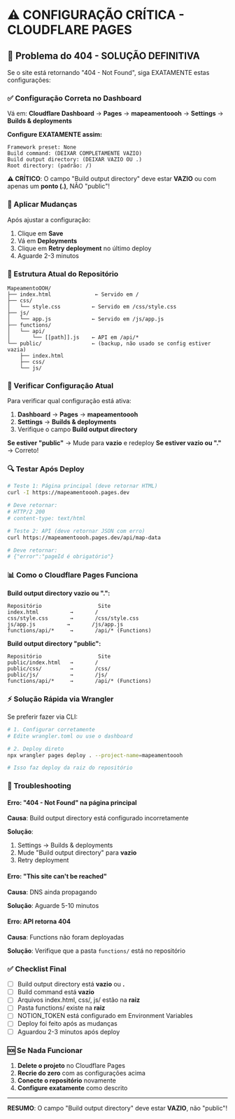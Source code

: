 # ⚠️ CONFIGURAÇÃO CRÍTICA - CLOUDFLARE PAGES

## 🚨 Problema do 404 - SOLUÇÃO DEFINITIVA

Se o site está retornando "404 - Not Found", siga EXATAMENTE estas configurações:

### ✅ Configuração Correta no Dashboard

Vá em: **Cloudflare Dashboard** → **Pages** → **mapeamentoooh** → **Settings** → **Builds & deployments**

**Configure EXATAMENTE assim:**

```
Framework preset: None
Build command: (DEIXAR COMPLETAMENTE VAZIO)
Build output directory: (DEIXAR VAZIO OU .)
Root directory: (padrão: /)
```

**⚠️ CRÍTICO**: O campo "Build output directory" deve estar **VAZIO** ou com apenas um **ponto (.)**, NÃO "public"!

### 🔄 Aplicar Mudanças

Após ajustar a configuração:

1. Clique em **Save**
2. Vá em **Deployments**
3. Clique em **Retry deployment** no último deploy
4. Aguarde 2-3 minutos

### 📁 Estrutura Atual do Repositório

```
MapeamentoOOH/
├── index.html              ← Servido em /
├── css/
│   └── style.css          ← Servido em /css/style.css
├── js/
│   └── app.js             ← Servido em /js/app.js
├── functions/
│   └── api/
│       └── [[path]].js    ← API em /api/*
└── public/                ← (backup, não usado se config estiver vazia)
    ├── index.html
    ├── css/
    └── js/
```

### 🧪 Verificar Configuração Atual

Para verificar qual configuração está ativa:

1. **Dashboard** → **Pages** → **mapeamentoooh**
2. **Settings** → **Builds & deployments**
3. Verifique o campo **Build output directory**

**Se estiver "public"** → Mude para **vazio** e redeploy
**Se estiver vazio ou "."** → Correto!

### 🔍 Testar Após Deploy

```bash
# Teste 1: Página principal (deve retornar HTML)
curl -I https://mapeamentoooh.pages.dev

# Deve retornar:
# HTTP/2 200
# content-type: text/html

# Teste 2: API (deve retornar JSON com erro)
curl https://mapeamentoooh.pages.dev/api/map-data

# Deve retornar:
# {"error":"pageId é obrigatório"}
```

### 📊 Como o Cloudflare Pages Funciona

**Build output directory vazio ou ".":**
```
Repositório                  Site
index.html          →       /
css/style.css       →       /css/style.css
js/app.js          →       /js/app.js
functions/api/*     →       /api/* (Functions)
```

**Build output directory "public":**
```
Repositório                  Site
public/index.html   →       /
public/css/         →       /css/
public/js/          →       /js/
functions/api/*     →       /api/* (Functions)
```

### ⚡ Solução Rápida via Wrangler

Se preferir fazer via CLI:

```bash
# 1. Configurar corretamente
# Edite wrangler.toml ou use o dashboard

# 2. Deploy direto
npx wrangler pages deploy . --project-name=mapeamentoooh

# Isso faz deploy da raiz do repositório
```

### 🐛 Troubleshooting

#### Erro: "404 - Not Found" na página principal

**Causa**: Build output directory está configurado incorretamente

**Solução**:
1. Settings → Builds & deployments
2. Mude "Build output directory" para **vazio**
3. Retry deployment

#### Erro: "This site can't be reached"

**Causa**: DNS ainda propagando

**Solução**: Aguarde 5-10 minutos

#### Erro: API retorna 404

**Causa**: Functions não foram deployadas

**Solução**: Verifique que a pasta `functions/` está no repositório

### ✅ Checklist Final

- [ ] Build output directory está **vazio** ou **.**
- [ ] Build command está **vazio**
- [ ] Arquivos index.html, css/, js/ estão na **raiz**
- [ ] Pasta functions/ existe na **raiz**
- [ ] NOTION_TOKEN está configurado em Environment Variables
- [ ] Deploy foi feito após as mudanças
- [ ] Aguardou 2-3 minutos após deploy

### 🆘 Se Nada Funcionar

1. **Delete o projeto** no Cloudflare Pages
2. **Recrie do zero** com as configurações acima
3. **Conecte o repositório** novamente
4. **Configure exatamente** como descrito

---

**RESUMO**: O campo "Build output directory" deve estar **VAZIO**, não "public"!
